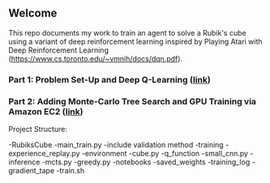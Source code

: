## Welcome

This repo documents my work to train an agent to solve a Rubik's cube using a variant of deep reinforcement learning inspired by Playing Atari with Deep Reinforcement Learning (https://www.cs.toronto.edu/~vmnih/docs/dqn.pdf).


### Part 1: Problem Set-Up and Deep Q-Learning ([link](notebooks/Part%201.ipynb))

### Part 2: Adding Monte-Carlo Tree Search and GPU Training via Amazon EC2 ([link](notebooks/Part%202.ipynb))



Project Structure:

-RubiksCube
    -main_train.py
        -include validation method
    -training
        -experience_replay.py
    -environment
        -cube.py
    -q_function
        -small_cnn.py
    -inference
        -mcts.py
        -greedy.py
-notebooks
-saved_weights
-training_log
    -gradient_tape
-train.sh